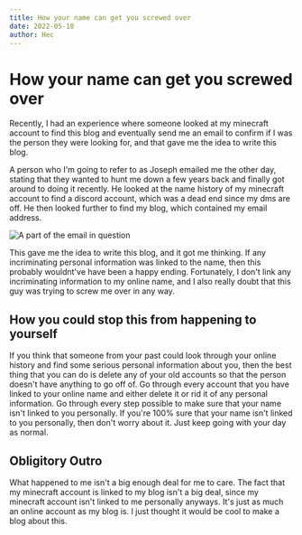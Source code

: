 ```yaml
---
title: How your name can get you screwed over
date: 2022-05-18
author: Hec
---
```


# How your name can get you screwed over
Recently, I had an experience where someone looked at my minecraft account to find this blog and eventually send me an email to confirm if I was the person they were looking for, and that gave me the idea to write this blog.

A person who I'm going to refer to as Joseph emailed me the other day, stating that they wanted to hunt me down a few years back and finally got around to doing it recently. He looked at the name history of my minecraft account to find a discord account, which was a dead end since my dms are off. He then looked further to find my blog, which contained my email address.

![](/img/minecraft-email.png "A part of the email in question")

This gave me the idea to write this blog, and it got me thinking. If any incriminating personal information was linked to the name, then this probably wouldnt've have been a happy ending. Fortunately, I don't link any incriminating information to my online name, and I also really doubt that this guy was trying to screw me over in any way.

## How you could stop this from happening to yourself
If you think that someone from your past could look through your online history and find some serious personal information about you, then the best thing that you can do is delete any of your old accounts so that the person doesn't have anything to go off of. Go through every account that you have linked to your online name and either delete it or rid it of any personal information. Go through every step possible to make sure that your name isn't linked to you personally. If you're 100% sure that your name isn't linked to you personally, then don't worry about it. Just keep going with your day as normal.

## Obligitory Outro
What happened to me isn't a big enough deal for me to care. The fact that my minecraft account is linked to my blog isn't a big deal, since my minecraft account isn't linked to me personally anyways. It's just as much an online account as my blog is. I just thought it would be cool to make a blog about this.
